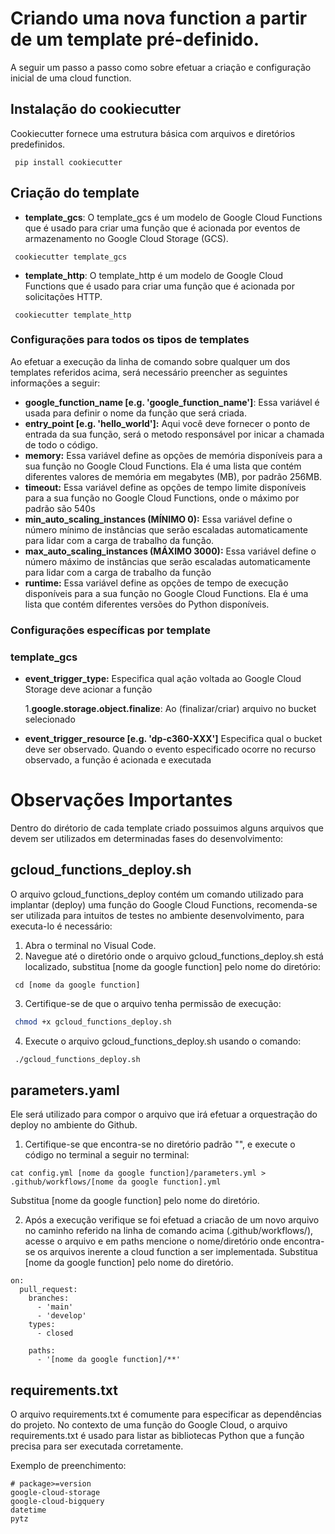 # Criando uma nova function a partir de um template pré-definido.
A seguir um passo a passo como sobre efetuar a criação e configuração inicial de uma cloud function.

## Instalação do cookiecutter
Cookiecutter fornece uma estrutura básica com arquivos e diretórios predefinidos.

```
 pip install cookiecutter
```

## Criação do template
- **template_gcs**: 
O template_gcs é um modelo de Google Cloud Functions que é usado para criar uma função que é acionada por eventos de armazenamento no Google Cloud Storage (GCS).

```
 cookiecutter template_gcs
```

- **template_http**:
O template_http é um modelo de Google Cloud Functions que é usado para criar uma função que é acionada por solicitações HTTP.

```
 cookiecutter template_http
```

### Configurações para todos os tipos de templates
Ao efetuar a execução da linha de comando sobre qualquer um dos templates referidos acima, será necessário preencher as seguintes informações a seguir:

- **google_function_name [e.g. 'google_function_name']**: Essa variável é usada para definir o nome da função que será criada.
- **entry_point [e.g. 'hello_world']:** Aqui você deve fornecer o ponto de entrada da sua função, será o metodo responsável por inicar a chamada de todo o código.
- **memory:** Essa variável define as opções de memória disponíveis para a sua função no Google Cloud Functions. Ela é uma lista que contém diferentes valores de memória em megabytes (MB), por padrão 256MB.
- **timeout:** Essa variável define as opções de tempo limite disponíveis para a sua função no Google Cloud Functions, onde o máximo por padrão são 540s
- **min_auto_scaling_instances (MÍNIMO 0):** Essa variável define o número mínimo de instâncias que serão escaladas automaticamente para lidar com a carga de trabalho da função.
- **max_auto_scaling_instances (MÁXIMO 3000):** Essa variável define o número máximo de instâncias que serão escaladas automaticamente para lidar com a carga de trabalho da função
- **runtime:** Essa variável define as opções de tempo de execução disponíveis para a sua função no Google Cloud Functions. Ela é uma lista que contém diferentes versões do Python disponíveis.

### Configurações específicas por template 
### template_gcs
- **event_trigger_type:** Especifica qual ação voltada ao Google Cloud Storage deve acionar a função

  1.**google.storage.object.finalize**: Ao (finalizar/criar) arquivo no bucket selecionado

- **event_trigger_resource [e.g. 'dp-c360-XXX']** Especifica qual o bucket deve ser observado. Quando o evento especificado ocorre no recurso observado, a função é acionada e executada

# Observações Importantes
Dentro do dirétorio de cada template criado possuimos alguns arquivos que devem ser utilizados em determinadas fases do desenvolvimento: 

## gcloud_functions_deploy.sh
 O arquivo gcloud_functions_deploy contém um comando utilizado para implantar (deploy) uma função do Google Cloud Functions, recomenda-se ser utilizada para intuitos de testes no ambiente desenvolvimento, para executa-lo é necessário:

1. Abra o terminal no Visual Code.
2. Navegue até o diretório onde o arquivo gcloud_functions_deploy.sh está localizado, substitua [nome da google function] pelo nome do diretório: 

```
 cd [nome da google function]
``` 

3. Certifique-se de que o arquivo tenha permissão de execução:

```bash
 chmod +x gcloud_functions_deploy.sh
``` 
4. Execute o arquivo gcloud_functions_deploy.sh usando o comando:

```bash
 ./gcloud_functions_deploy.sh
``` 
## parameters.yaml
Ele será utilizado para compor o arquivo que irá efetuar a orquestração do deploy no ambiente do Github.

1. Certifique-se que encontra-se no diretório padrão "", e execute o código no terminal a seguir no terminal:

```
cat config.yml [nome da google function]/parameters.yml > .github/workflows/[nome da google function].yml
```
Substitua [nome da google function] pelo nome do diretório.

2. Após a execução verifique se foi efetuad a criacão de um novo arquivo no caminho referido na linha de comando acima (.github/workflows/), acesse o arquivo e em paths mencione o nome/diretório onde encontra-se os arquivos inerente a cloud function a ser implementada.
Substitua [nome da google function] pelo nome do diretório.

```
on:
  pull_request:
    branches:
      - 'main'
      - 'develop'
    types:
      - closed
       
    paths:
      - '[nome da google function]/**'
```

## requirements.txt
O arquivo requirements.txt é comumente para especificar as dependências do projeto. No contexto de uma função do Google Cloud, o arquivo requirements.txt é usado para listar as bibliotecas Python que a função precisa para ser executada corretamente.

Exemplo de preenchimento:

```
# package>=version
google-cloud-storage
google-cloud-bigquery
datetime
pytz
```


